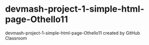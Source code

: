 # devmash-project-1-simple-html-page-Othello11
devmash-project-1-simple-html-page-Othello11 created by GitHub Classroom
